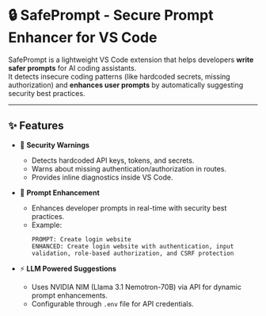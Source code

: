 # 🔒 SafePrompt - Secure Prompt Enhancer for VS Code

SafePrompt is a lightweight VS Code extension that helps developers **write safer prompts** for AI coding assistants.  
It detects insecure coding patterns (like hardcoded secrets, missing authorization) and **enhances user prompts** by automatically suggesting security best practices.

---

## ✨ Features
- 🚨 **Security Warnings**
  - Detects hardcoded API keys, tokens, and secrets.
  - Warns about missing authentication/authorization in routes.
  - Provides inline diagnostics inside VS Code.

- 🔐 **Prompt Enhancement**
  - Enhances developer prompts in real-time with security best practices.
  - Example:
    ```
    PROMPT: Create login website
    ENHANCED: Create login website with authentication, input validation, role-based authorization, and CSRF protection
    ```

- ⚡ **LLM Powered Suggestions**
  - Uses NVIDIA NIM (Llama 3.1 Nemotron-70B) via API for dynamic prompt enhancements.
  - Configurable through `.env` file for API credentials.
